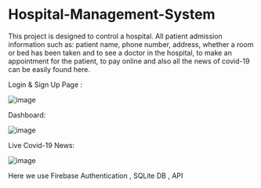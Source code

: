 # Hospital-Management-System
This project is designed to control a hospital. All patient admission information such as: patient name, phone number, address, whether a room or bed has been taken and to see a doctor in the hospital, to make an appointment for the patient, to pay online and also all the news of covid-19 can be easily found here.

Login & Sign Up Page :

![image](https://user-images.githubusercontent.com/103650721/205455850-2d5c972e-6d1a-43c6-8dc7-423571a1986d.png)

Dashboard:

![image](https://user-images.githubusercontent.com/103650721/205455870-6fb4645e-94ee-430c-ad30-62bad7b916e7.png)

Live Covid-19 News:

![image](https://user-images.githubusercontent.com/103650721/205455892-d224cabd-7925-425f-9ef1-c7194875a7c7.png)


Here we use Firebase Authentication , SQLite DB , API


